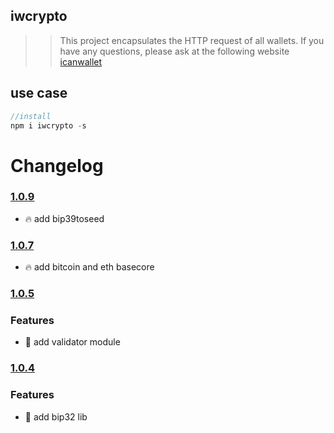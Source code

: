## iwcrypto
>> This project encapsulates the HTTP request of all wallets. If you have any questions, please ask at the following website
[icanwallet](https://github.com/icanwallet/icanwallet)

## use case

``` javascript
//install
npm i iwcrypto -s

```

# Changelog

### [1.0.9](2021-06-15)
* 🔥 add bip39toseed

### [1.0.7](2021-06-15)
* 🔥 add bitcoin and eth basecore

### [1.0.5](2021-06-14)


### Features

* 🎸 add validator module

### [1.0.4](2021-06-14)

### Features

* 🎸 add bip32 lib